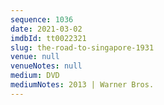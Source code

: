 ```yaml
---
sequence: 1036
date: 2021-03-02
imdbId: tt0022321
slug: the-road-to-singapore-1931
venue: null
venueNotes: null
medium: DVD
mediumNotes: 2013 | Warner Bros.
---
```

